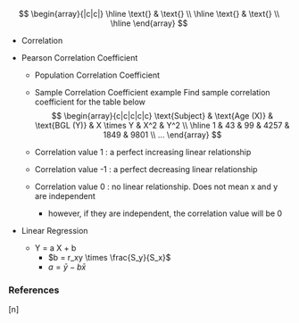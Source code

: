 $$
\begin{array}{|c|c|}
\hline
\text{} & \text{} \\
\hline
\text{} & \text{} \\
\hline
\end{array}
$$

* Correlation
* Pearson Correlation Coefficient
    - Population Correlation Coefficient

    - Sample Correlation Coefficient
        example
        Find sample correlation coefficient for the table below
        $$
        \begin{array}{c|c|c|c|c}
        \text{Subject} & \text{Age (X)} & \text{BGL (Y)} & X \times Y & X^2 & Y^2 \\
        \hline
        1 & 43 & 99 & 4257 & 1849 & 9801 \\
        ...
        \end{array}
        $$

    - Correlation value 1 : a perfect increasing linear relationship
    - Correlation value -1 : a perfect decreasing linear relationship
    - Correlation value 0 : no linear relationship. Does not mean x and y are independent
        - however, if they are independent, the correlation value will be 0

* Linear Regression
    - Y = a X + b
        - $b = r_xy \times \frac{S_y}{S_x}$
        - $a = \bar{y} - b \bar{x}$



### References

$\tag*{}\label{n} \text{[n] }$
